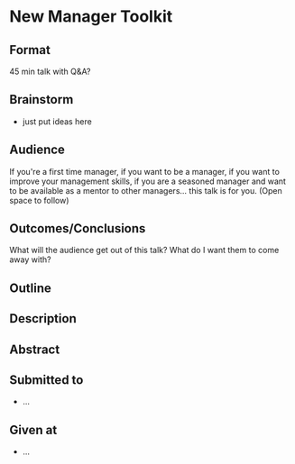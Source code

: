 # New Manager Toolkit

## Format
45 min talk with Q&A? 

## Brainstorm
- just put ideas here


## Audience
If you're a first time manager, if you want to be a manager, if you want to improve your management skills, if you are a seasoned manager and want to be available as a mentor to other managers... this talk is for you. (Open space to follow)


## Outcomes/Conclusions
What will the audience get out of this talk? What do I want them to come
away with?


## Outline


## Description


## Abstract


## Submitted to
- ...


## Given at
- ...
